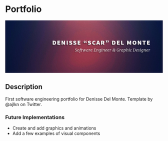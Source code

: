 # Portfolio
![cover image of portfolio site](https://raw.githubusercontent.com/Wo1vin/Portfolio/654759e981c2d0b87193406826c7e4848b9e38d0/images/DenisseDelMonte-Branding-TwitterHeader.png)
## Description
First software engineering portfolio for Denisse Del Monte. Template by @ajlkn on Twitter.

### Future Implementations
- Create and add graphics and animations
- Add a few examples of visual components
